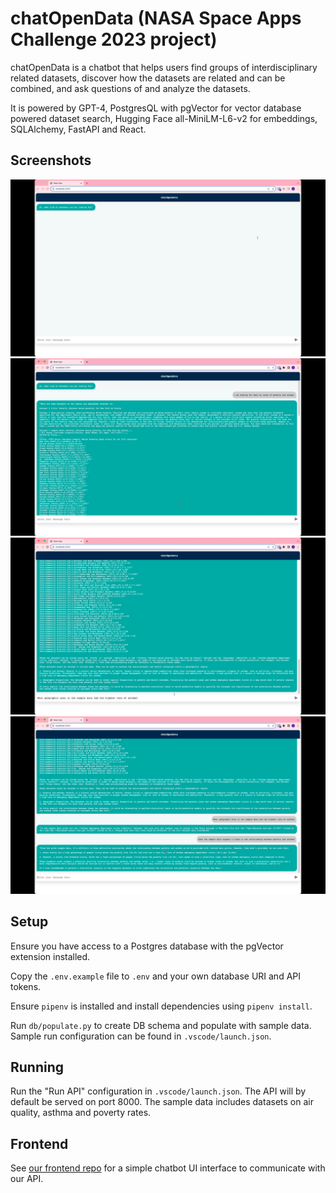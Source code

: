 # chatOpenData (NASA Space Apps Challenge 2023 project)

chatOpenData is a chatbot that helps users find groups of interdisciplinary related datasets, discover how the datasets are related and can be combined, and ask questions of and analyze the datasets.

It is powered by GPT-4, PostgresQL with pgVector for vector database powered dataset search, Hugging Face all-MiniLM-L6-v2 for embeddings, SQLAlchemy, FastAPI and React.

## Screenshots

![Pic 1](readme-images/pic-1.jpg) ![Pic 2](readme-images/pic-2.jpg) ![Pic 3](readme-images/pic-3.jpg) ![Pic 4](readme-images/pic-4.jpg)

## Setup

Ensure you have access to a Postgres database with the pgVector extension installed.

Copy the `.env.example` file to `.env` and your own database URI and API tokens.

Ensure `pipenv` is installed and install dependencies using `pipenv install`.

Run `db/populate.py` to create DB schema and populate with sample data. Sample run configuration can be found in `.vscode/launch.json`.

## Running

Run the "Run API" configuration in `.vscode/launch.json`. The API will by default be served on port 8000. The sample data includes datasets on air quality, asthma and poverty rates.

## Frontend

See [our frontend repo](https://github.com/jasonreed7/nasa-space-apps-2023-chat-open-data-frontend) for a simple chatbot UI interface to communicate with our API.

